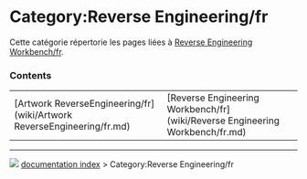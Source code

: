 # Category:Reverse Engineering/fr
Cette catégorie répertorie les pages liées à [Reverse Engineering Workbench/fr](Reverse_Engineering_Workbench/fr.md).

### Contents

|     |     |     |
| --- | --- | --- |
| [Artwork ReverseEngineering/fr](wiki/Artwork ReverseEngineering/fr.md) | [Reverse Engineering Workbench/fr](wiki/Reverse Engineering Workbench/fr.md) |



---
![](images/Right_arrow.png) [documentation index](../README.md) > Category:Reverse Engineering/fr
